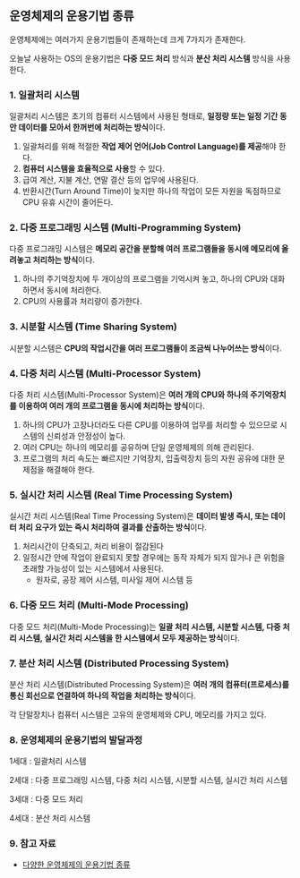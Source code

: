 ## 운영체제의 운용기법 종류

운영체제에는 여러가지 운용기법들이 존재하는데 크게 7가지가 존재한다.

오늘날 사용하는  OS의 운용기법은 **다중 모드 처리** 방식과 **분산 처리 시스템** 방식을 사용한다.

### 1. 일괄처리 시스템

일괄처리 시스템은 초기의 컴퓨터 시스템에서 사용된 형태로, **일정량 또는 일정 기간 동안 데이터를 모아서 한꺼번에 처리하는 방식**이다.

1. 일괄처리를 위해 적절한 **작업 제어 언어(Job Control Language)를 제공**해야 한다.
2. **컴퓨터 시스템을 효율적으로 사용**할 수 있다.
3. 급여 계산, 지불 계산, 연말 결산 등의 업무에 사용된다.
4. 반환시간(Turn Around Time)이 늦지만 하나의 작업이 모든 자원을 독점하므로 CPU 유휴 시간이 줄어든다.

### 2. 다중 프로그래밍 시스템 (Multi-Programming System)

다중 프로그래밍 시스템은 **메모리 공간을 분할해 여러 프로그램들을 동시에 메모리에 올려놓고 처리하는 방식**이다.

1. 하나의 주기억장치에 두 개이상의 프로그램을 기억시켜 놓고, 하나의 CPU와 대화 하면서 동시에 처리한다.
2. CPU의 사용률과 처리량이 증가한다.

### 3. 시분할 시스템 (Time Sharing System)

시분할 시스템은 **CPU의 작업시간을 여러 프로그램들이 조금씩 나누어쓰는 방식**이다.

### 4. 다중 처리 시스템 (Multi-Processor System)

다중 처리 시스템(Multi-Processor System)은 **여러 개의 CPU와 하나의 주기억장치를 이용하여 여러 개의 프로그램을 동시에 처리하는 방식**이다.

1. 하나의 CPU가 고장나더라도 다른 CPU를 이용하여 업무를 처리할 수 있으므로 시스템의 신뢰성과 안정성이 높다.
2. 여러 CPU는 하나의 메모리를 공유하며 단일 운영체제의 의해 관리된다.
3. 프로그램의 처리 속도는 빠르지만 기억장치, 입출력장치 등의 자원 공유에 대한 문제점을 해결해야 한다.

### 5. 실시간 처리 시스템 (Real Time Processing System)

실시간 처리 시스템(Real Time Processing System)은 **데이터 발생 즉시, 또는 데이터 처리 요구가 있는 즉시 처리하여 결과를 산출하는 방식**이다.

1. 처리시간이 단축되고, 처리 비용이 절감된다
2. 일정시간 안에 작업이 완료되지 못할 경우에는 동작 자체가 되지 않거나 큰 위험을 초래할 가능성이 있는 시스템에서 사용된다.
   - 원자로, 공장 제어 시스템, 미사일 제어 시스템 등

### 6. 다중 모드 처리 (Multi-Mode Processing)

다중 모드 처리(Multi-Mode Processing)는 **일괄 처리 시스템, 시분할 시스템, 다중 처리 시스템, 실시간 처리 시스템을 한 시스템에서 모두 제공하는 방식**이다.

### 7. 분산 처리 시스템 (Distributed Processing System)

분산 처리 시스템(Distributed Processing System)은 **여러 개의 컴퓨터(프로세스)를 통신 회선으로 연결하여 하나의 작업을 처리하는 방식**이다.

각 단말장치나 컴퓨터 시스템은 고유의 운영체제와 CPU, 메모리를 가지고 있다.

### 8. 운영체제의 운용기법의 발달과정

1세대 : 일괄처리 시스템

2세대 : 다중 프로그래밍 시스템, 다중 처리 시스템, 시분할 시스템, 실시간 처리 시스템

3세대 : 다중 모드 처리

4세대 : 분산 처리 시스템

### 9. 참고 자료

- [다양한 운영체제의 운용기법 종류](https://coding-factory.tistory.com/301)